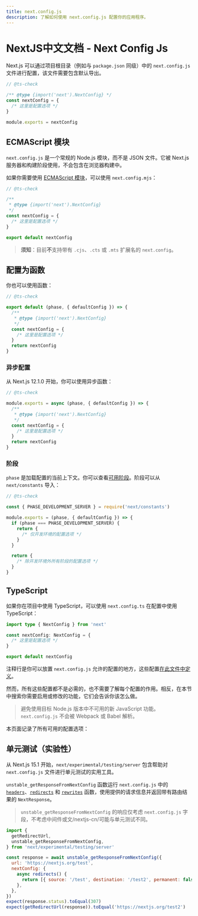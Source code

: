 ```yaml
---
title: next.config.js
description: 了解如何使用 next.config.js 配置你的应用程序。
---
```


# NextJS中文文档 - Next Config Js

Next.js 可以通过项目根目录（例如与 `package.json` 同级）中的 `next.config.js` 文件进行配置，该文件需要包含默认导出。

```js
// @ts-check

/** @type {import('next').NextConfig} */
const nextConfig = {
  /* 这里是配置选项 */
}

module.exports = nextConfig
```

## ECMAScript 模块

`next.config.js` 是一个常规的 Node.js 模块，而不是 JSON 文件。它被 Next.js 服务器和构建阶段使用，不会包含在浏览器构建中。

如果你需要使用 [ECMAScript 模块](https://nodejs.org/api/esm.html)，可以使用 `next.config.mjs`：

```js
// @ts-check

/**
 * @type {import('next').NextConfig}
 */
const nextConfig = {
  /* 这里是配置选项 */
}

export default nextConfig
```

> **须知**：目前**不**支持带有 `.cjs`、`.cts` 或 `.mts` 扩展名的 `next.config`。

## 配置为函数

你也可以使用函数：

```js
// @ts-check

export default (phase, { defaultConfig }) => {
  /**
   * @type {import('next').NextConfig}
   */
  const nextConfig = {
    /* 这里是配置选项 */
  }
  return nextConfig
}
```

### 异步配置

从 Next.js 12.1.0 开始，你可以使用异步函数：

```js
// @ts-check

module.exports = async (phase, { defaultConfig }) => {
  /**
   * @type {import('next').NextConfig}
   */
  const nextConfig = {
    /* 这里是配置选项 */
  }
  return nextConfig
}
```

### 阶段

`phase` 是加载配置的当前上下文。你可以查看[可用阶段](https://github.com/vercel/next.js/blob/5e6b008b561caf2710ab7be63320a3d549474a5b/packages/next/shared/lib/constants.ts#LL23)。阶段可以从 `next/constants` 导入：

```js
// @ts-check

const { PHASE_DEVELOPMENT_SERVER } = require('next/constants')

module.exports = (phase, { defaultConfig }) => {
  if (phase === PHASE_DEVELOPMENT_SERVER) {
    return {
      /* 仅开发环境的配置选项 */
    }
  }

  return {
    /* 除开发环境外所有阶段的配置选项 */
  }
}
```

## TypeScript

如果你在项目中使用 TypeScript，可以使用 `next.config.ts` 在配置中使用 TypeScript：

```ts
import type { NextConfig } from 'next'

const nextConfig: NextConfig = {
  /* 这里是配置选项 */
}

export default nextConfig
```

注释行是你可以放置 `next.config.js` 允许的配置的地方，这些配置[在此文件中定义](https://github.com/vercel/next.js/blob/canary/packages/next/src/server/config-shared.ts)。

然而，所有这些配置都不是必需的，也不需要了解每个配置的作用。相反，在本节中搜索你需要启用或修改的功能，它们会告诉你该怎么做。

> 避免使用目标 Node.js 版本中不可用的新 JavaScript 功能。`next.config.js` 不会被 Webpack 或 Babel 解析。

本页面记录了所有可用的配置选项：

## 单元测试（实验性）

从 Next.js 15.1 开始，`next/experimental/testing/server` 包含帮助对 `next.config.js` 文件进行单元测试的实用工具。

`unstable_getResponseFromNextConfig` 函数运行 `next.config.js` 中的 [`headers`](/nextjs-cn/app/api-reference/config/next-config-js/headers)、[`redirects`](/nextjs-cn/app/api-reference/config/next-config-js/redirects) 和 [`rewrites`](/nextjs-cn/app/api-reference/config/next-config-js/rewrites) 函数，使用提供的请求信息并返回带有路由结果的 `NextResponse`。

> `unstable_getResponseFromNextConfig` 的响应仅考虑 `next.config.js` 字段，不考虑中间件或文/nextjs-cn/可能与单元测试不同。

```js
import {
  getRedirectUrl,
  unstable_getResponseFromNextConfig,
} from 'next/experimental/testing/server'

const response = await unstable_getResponseFromNextConfig({
  url: 'https://nextjs.org/test',
  nextConfig: {
    async redirects() {
      return [{ source: '/test', destination: '/test2', permanent: false }]
    },
  },
})
expect(response.status).toEqual(307)
expect(getRedirectUrl(response)).toEqual('https://nextjs.org/test2')
```

